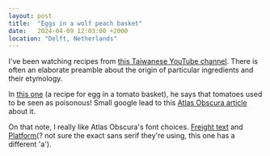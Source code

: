```yaml
---
layout: post
title:  "Eggs in a wolf peach basket"
date:   2024-04-09 12:03:00 +2000
location: "Delft, Netherlands"
---
```


I've been watching recipes from [this Taiwanese YouTube channel](https://www.youtube.com/@bewinoo). There is often an elaborate preamble about the origin of particular ingredients and their etymology.

In [this one](https://youtu.be/z1b-Sv52zDk?si=77wZC-TChyLcyMkr) (a recipe for egg in a tomato basket), he says that tomatoes used to be seen as poisonous! Small google lead to this [Atlas Obscura article](https://www.atlasobscura.com/articles/when-tomatoes-were-blamed-for-witchcraft-and-werewolves) about it.

On that note, I really like Atlas Obscura's font choices.
[Freight text](https://fonts.adobe.com/fonts/freight-text) and [Platform](https://type.today/en/platform)(? not sure the exact sans serif they're using, this one has a different 'a').
